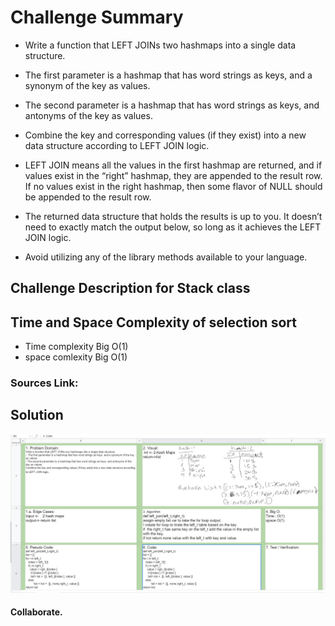 
# Challenge Summary

- Write a function that LEFT JOINs two hashmaps into a single data structure.

- The first parameter is a hashmap that has word strings as keys, and a synonym of the key as values.

- The second parameter is a hashmap that has word strings as keys, and antonyms of the key as values.

- Combine the key and corresponding values (if they exist) into a new data structure according to LEFT JOIN logic.

- LEFT JOIN means all the values in the first hashmap are returned, and if values exist in the “right” hashmap, they are appended to the result row. If no values exist in the right hashmap, then some flavor of NULL should be appended to the result row.

- The returned data structure that holds the results is up to you. It doesn’t need to exactly match the output below, so long as it achieves the LEFT JOIN logic.

- Avoid utilizing any of the library methods available to your language.

## Challenge Description for Stack class



## Time and Space Complexity of selection sort

- Time complexity Big O(1) 
- space comlexity Big O(1)

### Sources Link:

## Solution
![whiteboard for left_join](../assets/left_join.png)

#### Collaborate.